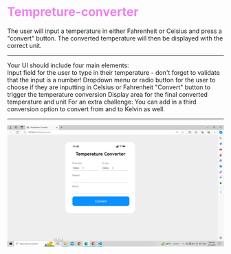 <h1 style="color:violet;">Tempreture-converter</h1>
<p>The user will input a temperature in either Fahrenheit or Celsius and press a "convert" button. The converted temperature will then be displayed with the correct unit.
<br><hr>
Your UI should include four main elements:
<br>
Input field for the user to type in their temperature - don't forget to validate that the input is a number!
Dropdown menu or radio button for the user to choose if they are inputting in Celsius or Fahrenheit
"Convert" button to trigger the temperature conversion
Display area for the final converted temperature and unit
For an extra challenge: You can add in a third conversion option to convert from and to Kelvin as well.</p>
<hr>

<img src="Tempreture-Image.png" alt="Temp-Image">

